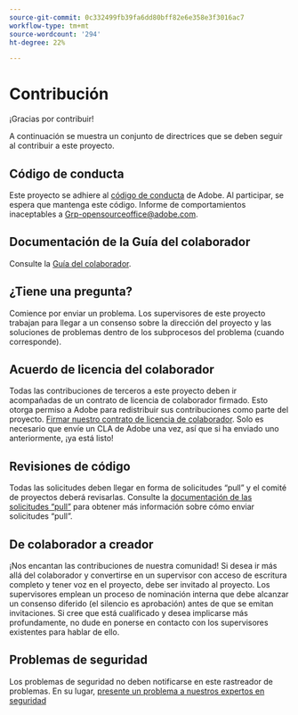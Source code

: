 ```yaml
---
source-git-commit: 0c332499fb39fa6dd80bff82e6e358e3f3016ac7
workflow-type: tm+mt
source-wordcount: '294'
ht-degree: 22%

---
```

# Contribución

¡Gracias por contribuir!

A continuación se muestra un conjunto de directrices que se deben seguir al contribuir a este proyecto.

## Código de conducta

Este proyecto se adhiere al [código de conducta](code-of-conduct.md) de Adobe. Al participar, se espera que mantenga este código. Informe de comportamientos inaceptables a
[Grp-opensourceoffice@adobe.com](mailto:Grp-opensourceoffice@adobe.com).

## Documentación de la Guía del colaborador

Consulte la [Guía del colaborador](https://experienceleague.adobe.com/docs/contributor/contributor-guide/introduction.html).

## ¿Tiene una pregunta?

Comience por enviar un problema. Los supervisores de este proyecto trabajan para llegar a un consenso sobre la dirección del proyecto y las soluciones de problemas dentro de los subprocesos del problema (cuando corresponde).

## Acuerdo de licencia del colaborador

Todas las contribuciones de terceros a este proyecto deben ir acompañadas de un contrato de licencia de colaborador firmado. Esto otorga permiso a Adobe para redistribuir sus contribuciones como parte del proyecto. [Firmar nuestro contrato de licencia de colaborador](http://opensource.adobe.com/cla.html). Solo es necesario que envíe un CLA de Adobe una vez, así que si ha enviado uno anteriormente, ¡ya está listo!

## Revisiones de código

Todas las solicitudes deben llegar en forma de solicitudes “pull” y el comité de proyectos deberá revisarlas. Consulte la [documentación de las solicitudes “pull”](https://help.github.com/es/github/collaborating-with-issues-and-pull-requests/about-pull-requests) para obtener más información sobre cómo enviar solicitudes “pull”.

<!--
Lastly, please follow the [pull request template](PULL_REQUEST_TEMPLATE.md) when
submitting a pull request!
-->

## De colaborador a creador

¡Nos encantan las contribuciones de nuestra comunidad! Si desea ir más allá del colaborador y convertirse en un supervisor con acceso de escritura completo y tener voz en el proyecto, debe ser invitado al proyecto. Los supervisores emplean un proceso de nominación interna que debe alcanzar un consenso diferido (el silencio es aprobación) antes de que se emitan invitaciones. Si cree que está cualificado y desea implicarse más profundamente, no dude en ponerse en contacto con los supervisores existentes para hablar de ello.

## Problemas de seguridad

Los problemas de seguridad no deben notificarse en este rastreador de problemas. En su lugar, [presente un problema a nuestros expertos en seguridad](https://helpx.adobe.com/security/alertus.html)
